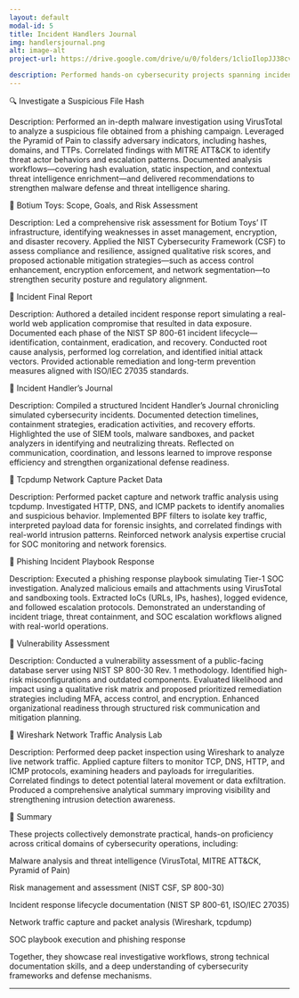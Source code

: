```yaml
---
layout: default
modal-id: 5
title: Incident Handlers Journal
img: handlersjournal.png
alt: image-alt
project-url: https://drive.google.com/drive/u/0/folders/1clioIlopJJ38cvYMis2FT5sg8TB9I4S4

description: Performed hands-on cybersecurity projects spanning incident response, malware analysis, vulnerability assessment, and network forensics. Applied NIST and MITRE frameworks to detect, analyze, and remediate threats using tools like Wireshark, Tcpdump, and VirusTotal. Demonstrated technical depth in risk assessment, threat intelligence, and structured documentation—showcasing readiness for real-world SOC and cloud security operations.
---
```

🔍 Investigate a Suspicious File Hash

Description:
Performed an in-depth malware investigation using VirusTotal to analyze a suspicious file obtained from a phishing campaign. Leveraged the Pyramid of Pain to classify adversary indicators, including hashes, domains, and TTPs. Correlated findings with MITRE ATT&CK to identify threat actor behaviors and escalation patterns. Documented analysis workflows—covering hash evaluation, static inspection, and contextual threat intelligence enrichment—and delivered recommendations to strengthen malware defense and threat intelligence sharing.

🧸 Botium Toys: Scope, Goals, and Risk Assessment

Description:
Led a comprehensive risk assessment for Botium Toys’ IT infrastructure, identifying weaknesses in asset management, encryption, and disaster recovery. Applied the NIST Cybersecurity Framework (CSF) to assess compliance and resilience, assigned qualitative risk scores, and proposed actionable mitigation strategies—such as access control enhancement, encryption enforcement, and network segmentation—to strengthen security posture and regulatory alignment.

🧾 Incident Final Report

Description:
Authored a detailed incident response report simulating a real-world web application compromise that resulted in data exposure. Documented each phase of the NIST SP 800-61 incident lifecycle—identification, containment, eradication, and recovery. Conducted root cause analysis, performed log correlation, and identified initial attack vectors. Provided actionable remediation and long-term prevention measures aligned with ISO/IEC 27035 standards.

🧠 Incident Handler’s Journal

Description:
Compiled a structured Incident Handler’s Journal chronicling simulated cybersecurity incidents. Documented detection timelines, containment strategies, eradication activities, and recovery efforts. Highlighted the use of SIEM tools, malware sandboxes, and packet analyzers in identifying and neutralizing threats. Reflected on communication, coordination, and lessons learned to improve response efficiency and strengthen organizational defense readiness.

📡 Tcpdump Network Capture Packet Data

Description:
Performed packet capture and network traffic analysis using tcpdump. Investigated HTTP, DNS, and ICMP packets to identify anomalies and suspicious behavior. Implemented BPF filters to isolate key traffic, interpreted payload data for forensic insights, and correlated findings with real-world intrusion patterns. Reinforced network analysis expertise crucial for SOC monitoring and network forensics.

🎣 Phishing Incident Playbook Response

Description:
Executed a phishing response playbook simulating Tier-1 SOC investigation. Analyzed malicious emails and attachments using VirusTotal and sandboxing tools. Extracted IoCs (URLs, IPs, hashes), logged evidence, and followed escalation protocols. Demonstrated an understanding of incident triage, threat containment, and SOC escalation workflows aligned with real-world operations.

🧱 Vulnerability Assessment

Description:
Conducted a vulnerability assessment of a public-facing database server using NIST SP 800-30 Rev. 1 methodology. Identified high-risk misconfigurations and outdated components. Evaluated likelihood and impact using a qualitative risk matrix and proposed prioritized remediation strategies including MFA, access control, and encryption. Enhanced organizational readiness through structured risk communication and mitigation planning.

🔬 Wireshark Network Traffic Analysis Lab

Description:
Performed deep packet inspection using Wireshark to analyze live network traffic. Applied capture filters to monitor TCP, DNS, HTTP, and ICMP protocols, examining headers and payloads for irregularities. Correlated findings to detect potential lateral movement or data exfiltration. Produced a comprehensive analytical summary improving visibility and strengthening intrusion detection awareness.

🧩 Summary

These projects collectively demonstrate practical, hands-on proficiency across critical domains of cybersecurity operations, including:

Malware analysis and threat intelligence (VirusTotal, MITRE ATT&CK, Pyramid of Pain)

Risk management and assessment (NIST CSF, SP 800-30)

Incident response lifecycle documentation (NIST SP 800-61, ISO/IEC 27035)

Network traffic capture and packet analysis (Wireshark, tcpdump)

SOC playbook execution and phishing response

Together, they showcase real investigative workflows, strong technical documentation skills, and a deep understanding of cybersecurity frameworks and defense mechanisms.

---


